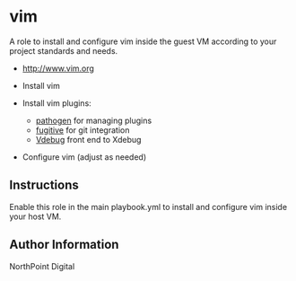 # vim

A role to install and configure vim inside the guest VM according to your project standards and needs.

* http://www.vim.org

* Install vim
* Install vim plugins:
  * [pathogen](https://github.com/tpope/vim-pathogen) for managing plugins
  * [fugitive](https://github.com/tpope/vim-fugitive) for git integration
  * [Vdebug](https://github.com/joonty/vdebug) front end to Xdebug
* Configure vim (adjust as needed)

## Instructions

Enable this role in the main playbook.yml to install and configure vim inside your host VM.

## Author Information

NorthPoint Digital
